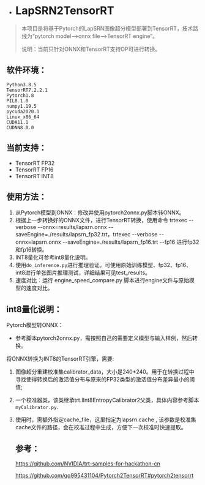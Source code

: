 - # LapSRN2TensorRT

> 本项目是将基于Pytorch的LapSRN图像超分模型部署到TensorRT，技术路线为“pytorch model-->onnx file-->TensorRT engine”。
>
> 说明：当前只针对ONNX和TensorRT支持OP可进行转换。

## 软件环境：

```
Python3.8.5
TensorRT7.2.2.1
Pytorch1.8
PIL8.1.0
numpy1.19.5
pycuda2020.1
Linux_x86_64
CUDA11.1
CUDNN8.0.0
```

## 当前支持：

-  TensorRT FP32
-  TensorRT FP16
-  TensorRT INT8

## 使用方法：

1. 从Pytorch模型到ONNX：修改并使用pytorch2onnx.py脚本转ONNX。
2. 根据上一步转换好的ONNX文件，进行TensorRT转换，使用命令 trtexec --verbose --onnx=results/lapsrn.onnx --saveEngine=./results/lapsrn_fp32.trt，trtexec --verbose --onnx=lapsrn.onnx --saveEngine=./results/lapsrn_fp16.trt --fp16 进行fp32和fp16转换。
3. INT8量化可参考int8量化说明。
4. 使用`do_inference.py`进行推理验证。可使用原始训练模型、fp32、fp16、int8进行单张图片推理测试，详细结果可见test_results。
5. 速度对比：运行 engine_speed_compare.py 脚本进行engine文件与原始模型的速度对比。

## int8量化说明：

Pytorch模型转ONNX：

- 参考脚本pytorch2onnx.py，需按照自己的需要定义模型与输入样例，然后转换。

将ONNX转换为INT8的TensorRT引擎，需要:

1. 图像超分重建校准集calibrator_data，大小是240*240。用于在转换过程中寻找使得转换后的激活值分布与原来的FP32类型的激活值分布差异最小的阈值;

2. 一个校准器类，该类继承trt.IInt8EntropyCalibrator2父类，具体内容参考脚本`myCalibrator.py`.

3. 使用时，需额外指定cache_file，这里指定为lapsrn.cache , 该参数是校准集cache文件的路径，会在校准过程中生成，方便下一次校准时快速提取。

   

   ## 参考：

   https://github.com/NVIDIA/trt-samples-for-hackathon-cn

   https://github.com/qq995431104/Pytorch2TensorRT#pytorch2tensorrt

   

   

   